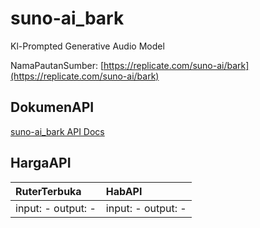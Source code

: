 # suno-ai_bark

Kl-Prompted Generative Audio Model

NamaPautanSumber: [https://replicate.com/suno-ai/bark](https://replicate.com/suno-ai/bark)

## DokumenAPI

[suno-ai_bark API Docs](../apis/kl/suno-ai_bark.md)

## HargaAPI

| RuterTerbuka | HabAPI |
|:---|:---|
| input: - output: - | input: - output: - |
